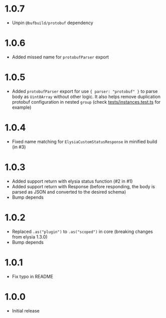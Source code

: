 # 1.0.7

- Unpin `@bufbuild/protobuf` dependency

# 1.0.6

- Added missed name for `protobufParser` export

# 1.0.5

- Added `protobufParser` export for use `{ parser: "protobuf" }` to parse body as `Uint8Array` without other logic. It also helps remove duplication protobuf configuration in nested `group` (check [tests/instances.test.ts](./tests/instances.test.ts) for example)

# 1.0.4

- Fixed name matching for `ElysiaCustomStatusResponse` in minified build (in #3)

# 1.0.3

- Added support return with elysia status function (#2 in #1)
- Added support return with Response (before responding, the body is parsed as JSON and converted to the desired schema)
- Bump depends

# 1.0.2

- Replaced `.as("plugin")` to `.as("scoped")` in core (breaking changes from elysia 1.3.0)
- Bump depends

# 1.0.1

- Fix typo in README

# 1.0.0

- Initial release
